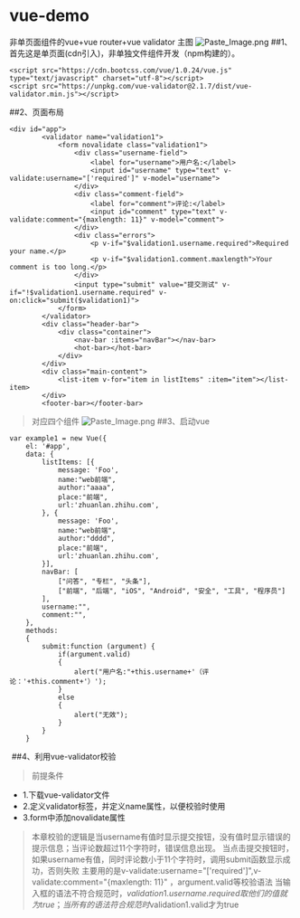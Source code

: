 # vue-demo
非单页面组件的vue+vue router+vue validator
主图
![Paste_Image.png](http://upload-images.jianshu.io/upload_images/2604175-c5f7c3d28591c35c.png?imageMogr2/auto-orient/strip%7CimageView2/2/w/1240)
##1、首先这是单页面(cdn引入)，非单独文件组件开发（npm构建的）。
```
<script src="https://cdn.bootcss.com/vue/1.0.24/vue.js" type="text/javascript" charset="utf-8"></script>
<script src="https://unpkg.com/vue-validator@2.1.7/dist/vue-validator.min.js"></script>
```
##2、页面布局
```
<div id="app">
        <validator name="validation1">
            <form novalidate class="validation1">
                <div class="username-field">
                    <label for="username">用户名:</label>
                    <input id="username" type="text" v-validate:username="['required']" v-model="username">
                </div>
                <div class="comment-field">
                    <label for="comment">评论:</label>
                    <input id="comment" type="text" v-validate:comment="{maxlength: 11}" v-model="comment">
                </div>
                <div class="errors">
                    <p v-if="$validation1.username.required">Required your name.</p>
                    <p v-if="$validation1.comment.maxlength">Your comment is too long.</p>
                </div>
                <input type="submit" value="提交测试" v-if="!$validation1.username.required" v-on:click="submit($validation1)">
            </form>
        </validator>
        <div class="header-bar">
            <div class="container">
                <nav-bar :items="navBar"></nav-bar>
                <hot-bar></hot-bar>
            </div>
        </div>
        <div class="main-content">
            <list-item v-for="item in listItems" :item="item"></list-item>
        </div>
        <footer-bar></footer-bar>

```
> 对应四个组件
![Paste_Image.png](http://upload-images.jianshu.io/upload_images/2604175-8a4fabe9d6e741b5.png?imageMogr2/auto-orient/strip%7CimageView2/2/w/1240)
##3、启动vue
```
var example1 = new Vue({
    el: '#app',
    data: {
        listItems: [{
            message: 'Foo',
            name:"web前端",
            author:"aaaa",
            place:"前端",
            url:'zhuanlan.zhihu.com',
        }, {
            message: 'Foo',
            name:"web前端",
            author:"dddd",
            place:"前端",
            url:'zhuanlan.zhihu.com',
        }],
        navBar: [
            ["问答", "专栏", "头条"],
            ["前端", "后端", "iOS", "Android", "安全", "工具", "程序员"]
        ],
        username:"",
        comment:"",
    },
    methods:
    {
        submit:function (argument) {
            if(argument.valid)
            {
                alert("用户名:"+this.username+'（评论：'+this.comment+'）');
            }
            else
            {
                alert("无效");
            }
        }
    }
  ```
  ##4、利用vue-validator校验
 >前提条件 
 * 1.下载vue-validator文件
 * 2.定义validator标签，并定义name属性，以便校验时使用
 * 3.form中添加novalidate属性
 >本章校验的逻辑是当username有值时显示提交按钮，没有值时显示错误的提示信息；当评论数超过11个字符时，错误信息出现。
 >当点击提交按钮时，如果username有值，同时评论数小于11个字符时，调用submit函数显示成功，否则失败
 >主要用的是v-validate:username="['required']",v-validate:comment="{maxlength: 11}" ，argument.valid等校验语法
 >当输入框的语法不符合规范时，$validation1.username.required取他们的值就为true；当所有的语法符合规范时$validation1.valid才为true
